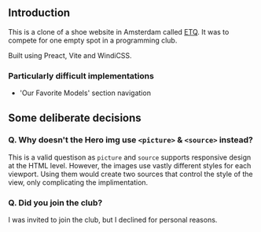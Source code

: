## Introduction

This is a clone of a shoe website in Amsterdam called [ETQ](https://etq.amsterdam.com). It was to compete for one empty spot in a programming club.

Built using Preact, Vite and WindiCSS.

### Particularly difficult implementations

- 'Our Favorite Models' section navigation

## Some deliberate decisions

### Q. Why doesn't the Hero img use `<picture>` & `<source>` instead?

This is a valid questison as `picture` and `source` supports responsive design at the HTML level. However, the images use vastly different styles for each viewport. Using them would create two sources that control the style of the view, only complicating the implimentation.

### Q. Did you join the club?

I was invited to join the club, but I declined for personal reasons.

